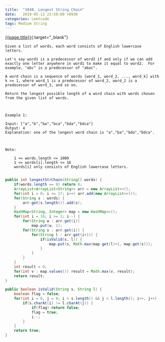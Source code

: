 ```yaml
---
title:  "1048. Longest String Chain"
date:   2019-05-13 23:50:00 +0930
categories: Leetcode
tags: Medium String
---
```


[{{page.title}}](https://leetcode.com/problems/longest-string-chain/){:target="_blank"}

    Given a list of words, each word consists of English lowercase letters.

    Let's say word1 is a predecessor of word2 if and only if we can add exactly one letter anywhere in word1 to make it equal to word2.  For example, "abc" is a predecessor of "abac".

    A word chain is a sequence of words [word_1, word_2, ..., word_k] with k >= 1, where word_1 is a predecessor of word_2, word_2 is a predecessor of word_3, and so on.

    Return the longest possible length of a word chain with words chosen from the given list of words.



    Example 1:

    Input: ["a","b","ba","bca","bda","bdca"]
    Output: 4
    Explanation: one of the longest word chain is "a","ba","bda","bdca".



    Note:

        1 <= words.length <= 1000
        1 <= words[i].length <= 16
        words[i] only consists of English lowercase letters.



```java

public int longestStrChain(String[] words) {
    if(words.length == 0) return 0;
    ArrayList<ArrayList<String>> arr = new ArrayList<>();
    for(int i = 0; i <= 17; i++) arr.add(new ArrayList<>());
    for(String s : words) {
        arr.get(s.length()).add(s);
    }
    HashMap<String, Integer> map = new HashMap<>();
    for(int i = 16; i >= 1; i--) {
        for(String w : arr.get(i))
            map.put(w, 1);
        for(String s : arr.get(i)) {
            for(String l : arr.get(i+1)) {
                if(isValid(s, l)) {
                    map.put(s, Math.max(map.get(l)+1, map.get(s)));
                }
            }
        }
    }
    int result = 0;
    for(int v : map.values()) result = Math.max(v, result);
    return result;
}

public boolean isValid(String s, String l) {
    boolean flag = false;
    for(int i = 0, j = 0; i < s.length() && j < l.length(); i++, j++) {
        if(s.charAt(i) != l.charAt(j)) {
            if(flag) return false;
            flag = true;
            i--;
        }
    }
    return true;
}
```
